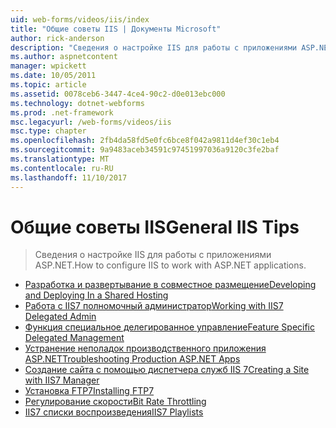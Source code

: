 ```yaml
---
uid: web-forms/videos/iis/index
title: "Общие советы IIS | Документы Microsoft"
author: rick-anderson
description: "Сведения о настройке IIS для работы с приложениями ASP.NET."
ms.author: aspnetcontent
manager: wpickett
ms.date: 10/05/2011
ms.topic: article
ms.assetid: 0078ceb6-3447-4ce4-90c2-d0e013ebc000
ms.technology: dotnet-webforms
ms.prod: .net-framework
msc.legacyurl: /web-forms/videos/iis
msc.type: chapter
ms.openlocfilehash: 2fb4da58fd5e0fc6bce8f042a9811d4ef30c1eb4
ms.sourcegitcommit: 9a9483aceb34591c97451997036a9120c3fe2baf
ms.translationtype: MT
ms.contentlocale: ru-RU
ms.lasthandoff: 11/10/2017
---
```

<a name="general-iis-tips"></a><span data-ttu-id="61c2f-103">Общие советы IIS</span><span class="sxs-lookup"><span data-stu-id="61c2f-103">General IIS Tips</span></span>
====================
> <span data-ttu-id="61c2f-104">Сведения о настройке IIS для работы с приложениями ASP.NET.</span><span class="sxs-lookup"><span data-stu-id="61c2f-104">How to configure IIS to work with ASP.NET applications.</span></span>


- [<span data-ttu-id="61c2f-105">Разработка и развертывание в совместное размещение</span><span class="sxs-lookup"><span data-stu-id="61c2f-105">Developing and Deploying In a Shared Hosting</span></span>](developing-and-deploying-in-a-shared-hosting.md)
- [<span data-ttu-id="61c2f-106">Работа с IIS7 полномочный администратор</span><span class="sxs-lookup"><span data-stu-id="61c2f-106">Working with IIS7 Delegated Admin</span></span>](working-with-iis7-deligated-admin.md)
- [<span data-ttu-id="61c2f-107">Функция специальное делегированное управление</span><span class="sxs-lookup"><span data-stu-id="61c2f-107">Feature Specific Delegated Management</span></span>](feature-specific-delegated-management.md)
- [<span data-ttu-id="61c2f-108">Устранение неполадок производственного приложения ASP.NET</span><span class="sxs-lookup"><span data-stu-id="61c2f-108">Troubleshooting Production ASP.NET Apps</span></span>](troubleshooting-production-aspnet-apps.md)
- [<span data-ttu-id="61c2f-109">Создание сайта с помощью диспетчера служб IIS 7</span><span class="sxs-lookup"><span data-stu-id="61c2f-109">Creating a Site with IIS7 Manager</span></span>](creating-a-site-with-iis7-manager.md)
- [<span data-ttu-id="61c2f-110">Установка FTP7</span><span class="sxs-lookup"><span data-stu-id="61c2f-110">Installing FTP7</span></span>](installing-ftp7.md)
- [<span data-ttu-id="61c2f-111">Регулирование скорости</span><span class="sxs-lookup"><span data-stu-id="61c2f-111">Bit Rate Throttling</span></span>](bit-rate-throttling.md)
- [<span data-ttu-id="61c2f-112">IIS7 списки воспроизведения</span><span class="sxs-lookup"><span data-stu-id="61c2f-112">IIS7 Playlists</span></span>](iis7-playlists.md)
